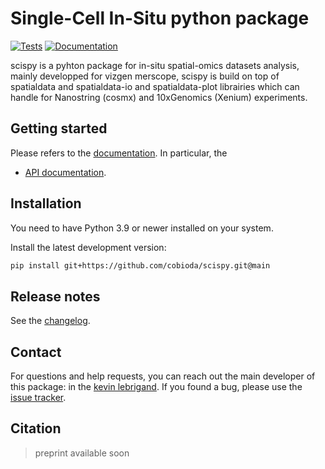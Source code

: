 # Single-Cell In-Situ python package

[![Tests][badge-tests]][link-tests]
[![Documentation][badge-docs]][link-docs]

[badge-tests]: https://img.shields.io/github/actions/workflow/status/bfxomics/scispy/test.yaml?branch=main
[link-tests]: https://github.com/bfxomics/scispy/actions/workflows/test.yml
[badge-docs]: https://img.shields.io/readthedocs/scispy

scispy is a pyhton package for in-situ spatial-omics datasets analysis, mainly developped for vizgen merscope,
scispy is build on top of spatialdata and spatialdata-io and spatialdata-plot librairies which can handle for
Nanostring (cosmx) and 10xGenomics (Xenium) experiments.

## Getting started

Please refers to the [documentation][link-docs]. In particular, the

-   [API documentation][link-api].

## Installation

You need to have Python 3.9 or newer installed on your system.

<!--
1) Install the latest release of `scispy` from `PyPI <https://pypi.org/project/scispy/>`_:

```bash
pip install scispy
```
-->

Install the latest development version:

```bash
pip install git+https://github.com/cobioda/scispy.git@main
```

## Release notes

See the [changelog][changelog].

## Contact

For questions and help requests, you can reach out the main developer of this package: in the [kevin lebrigand](mailto:lebrigand@ipmc.cnrs.fr).
If you found a bug, please use the [issue tracker][issue-tracker].

## Citation

> preprint available soon

[issue-tracker]: https://github.com/cobioda/scispy/issues
[changelog]: https://scispy.readthedocs.io/en/latest/changelog.html
[link-docs]: https://scispy.readthedocs.io
[link-api]: https://scispy.readthedocs.io/en/latest/api.html
